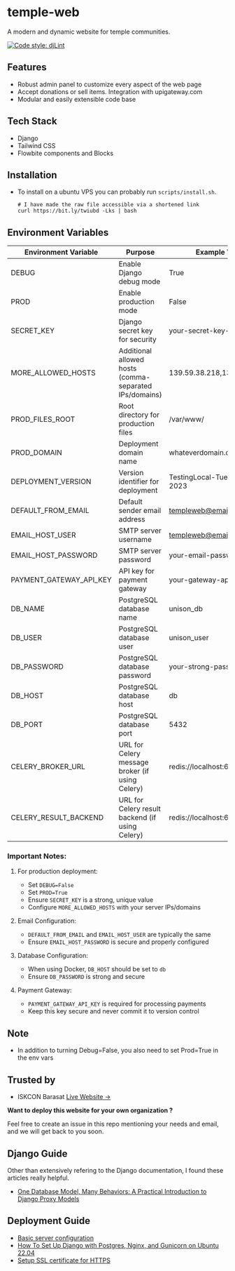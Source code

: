 # temple-web

A modern and dynamic website for temple communities.

[![Code style: djLint](https://img.shields.io/badge/html%20style-djLint-blue.svg)](https://github.com/Riverside-Healthcare/djlint)

## Features

- Robust admin panel to customize every aspect of the web page
- Accept donations or sell items. Integration with upigateway.com
- Modular and easily extensible code base

## Tech Stack

- Django
- Tailwind CSS
- Flowbite components and Blocks


## Installation

- To install on a ubuntu VPS you can probably run `scripts/install.sh`.

  ```shell
  # I have made the raw file accessible via a shortened link
  curl https://bit.ly/twiubd -Lks | bash
  ```

## Environment Variables

| Environment Variable      | Purpose                                                          | Example Value                |
|-------------------------|------------------------------------------------------------------|----------------------------|
| DEBUG                   | Enable Django debug mode                                          | True                       |
| PROD                    | Enable production mode                                            | False                      |
| SECRET_KEY              | Django secret key for security                                    | your-secret-key-here       |
| MORE_ALLOWED_HOSTS      | Additional allowed hosts (comma-separated IPs/domains)            | 139.59.38.218,139.59.38.219|
| PROD_FILES_ROOT         | Root directory for production files                               | /var/www/                  |
| PROD_DOMAIN            | Deployment domain name                                            | whateverdomain.com          |
| DEPLOYMENT_VERSION      | Version identifier for deployment                                 | TestingLocal-Tue-June-20-2023|
| DEFAULT_FROM_EMAIL     | Default sender email address                                      | templeweb@email.com        |
| EMAIL_HOST_USER        | SMTP server username                                              | templeweb@email.com        |
| EMAIL_HOST_PASSWORD    | SMTP server password                                              | your-email-password        |
| PAYMENT_GATEWAY_API_KEY| API key for payment gateway                                       | your-gateway-api-key       |
| DB_NAME                | PostgreSQL database name                                          | unison_db                  |
| DB_USER                | PostgreSQL database user                                          | unison_user                |
| DB_PASSWORD            | PostgreSQL database password                                      | your-strong-password       |
| DB_HOST                | PostgreSQL database host                                          | db                         |
| DB_PORT                | PostgreSQL database port                                          | 5432                       |
| CELERY_BROKER_URL      | URL for Celery message broker (if using Celery)                  | redis://localhost:6379     |
| CELERY_RESULT_BACKEND  | URL for Celery result backend (if using Celery)                  | redis://localhost:6379     |

### Important Notes:

1. For production deployment:
   - Set `DEBUG=False`
   - Set `PROD=True`
   - Ensure `SECRET_KEY` is a strong, unique value
   - Configure `MORE_ALLOWED_HOSTS` with your server IPs/domains

2. Email Configuration:
   - `DEFAULT_FROM_EMAIL` and `EMAIL_HOST_USER` are typically the same
   - Ensure `EMAIL_HOST_PASSWORD` is secure and properly configured

3. Database Configuration:
   - When using Docker, `DB_HOST` should be set to `db`
   - Ensure `DB_PASSWORD` is strong and secure

4. Payment Gateway:
   - `PAYMENT_GATEWAY_API_KEY` is required for processing payments
   - Keep this key secure and never commit it to version control

## Note

- In addition to turning Debug=False, you also need to set Prod=True in the env vars


## Trusted by

- ISKCON Barasat [Live Website →]()

**Want to deploy this website for your own organization ?**

Feel free to create an issue in this repo mentioning your needs and email,
and we will get back to you soon.

## Django Guide

Other than extensively refering to the Django documentation, I found these articles really helpful.

- [One Database Model, Many Behaviors: A Practical Introduction to Django Proxy Models](https://wellfire.co/learn/using-django-proxy-models/)

## Deployment Guide

- [Basic server configuration](https://www.digitalocean.com/community/tutorials/initial-server-setup-with-ubuntu-22-04)
- [How To Set Up Django with Postgres, Nginx, and Gunicorn on Ubuntu 22.04](https://www.digitalocean.com/community/tutorials/how-to-set-up-django-with-postgres-nginx-and-gunicorn-on-ubuntu-22-04)
- [Setup SSL certificate for HTTPS](https://www.digitalocean.com/community/tutorials/how-to-secure-nginx-with-let-s-encrypt-on-ubuntu-22-04)
